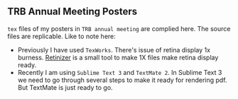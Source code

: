 ## TRB Annual Meeting Posters

`tex` files of my posters in `TRB annual meeting` are complied here. The source files are replicable. Like to note here:
* Previously I have used `TexWorks`. There's issue of retina display 1x burness. [Retinizer](http://retinizer.mikelpr.com) is a small tool to make 1X files make retina display ready.
* Recently I am using `Sublime Text 3` and `TextMate 2`. In Sublime Text 3 we need to go through several steps to make it ready for rendering pdf. But TextMate is just ready to go.
